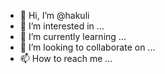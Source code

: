 - 👋 Hi, I’m @hakuli
- 👀 I’m interested in ...
- 🌱 I’m currently learning ...
- 💞️ I’m looking to collaborate on ...
- 📫 How to reach me ...

<!---
hakuli/hakuli is a ✨ special ✨ repository because its `README.md` (this file) appears on your GitHub profile.
You can click the Preview link to take a look at your changes.
--->
